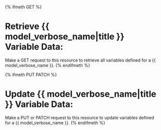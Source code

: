 {% ifmeth GET %}

# Retrieve {{ model_verbose_name|title }} Variable Data:

Make a GET request to this resource to retrieve all variables defined for a
{{ model_verbose_name }}.
{% endifmeth %}

{% ifmeth PUT PATCH %}

# Update {{ model_verbose_name|title }} Variable Data:

Make a PUT or PATCH request to this resource to update variables defined for a
{{ model_verbose_name }}.
{% endifmeth %}
